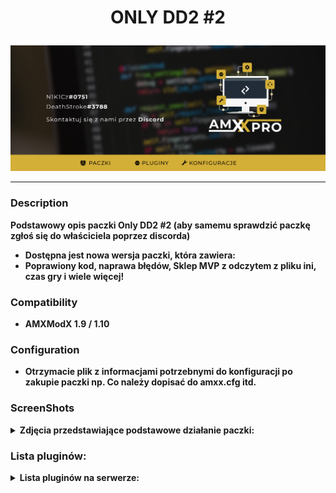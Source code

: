 <div align="center">
<h1><p></p>ONLY DD2 #2<p></p></h1>
<img src="https://github.com/AmxxPro-pl/.github/blob/main/Banner-new.png"></img>
</div>

---

### Description
<b> Podstawowy opis paczki Only DD2 #2 (aby samemu sprawdzić paczkę zgłoś się do właściciela poprzez discorda)
 - Dostępna jest nowa wersja paczki, która zawiera:
 - Poprawiony kod, naprawa błędów, Sklep MVP z odczytem z pliku ini, czas gry i wiele więcej!
	
### Compatibility
- AMXModX 1.9 / 1.10 

### Configuration
- Otrzymacie plik z informacjami potrzebnymi do konfiguracji po zakupie paczki np. Co należy dopisać do amxx.cfg itd.

### ScreenShots

<details>
	<summary><b>Zdjęcia przedstawiające podstawowe działanie paczki:</b></summary>
- Wygląd HUD:
	
<img src="https://github.com/N1K1Cz/Only-DD2-2/blob/main/zdj/hud.png"></img>

- Menu główne serwera:

<img src="https://github.com/N1K1Cz/Only-DD2-2/blob/main/zdj/menu.png"></img>

- Wygląd kontaktu:

<img src="https://github.com/N1K1Cz/Only-DD2-2/blob/main/zdj/kontakt.png"></img>

- Menu opis VIP:

<img src="https://github.com/N1K1Cz/Only-DD2-2/blob/main/zdj/menu_motd.png"></img>

- Menu VIP:

<img src="https://github.com/N1K1Cz/Only-DD2-2/blob/main/zdj/menu_vip.png"></img>

- Powitanie na czacie:

<img src="https://github.com/N1K1Cz/Only-DD2-2/blob/main/zdj/powitanie_czat.png"></img>

- Powitanie w HUD:

<img src="https://github.com/N1K1Cz/Only-DD2-2/blob/main/zdj/powitanie_hud.png"></img>

- Sklep MVP:

<img src="https://github.com/N1K1Cz/Only-DD2-2/blob/main/zdj/sklep_mvp.png"></img>

- Sklep MVP - Kupno:

<img src="https://github.com/N1K1Cz/Only-DD2-2/blob/main/zdj/sklep_mvp_kup.png"></img>

- Sklep MVP - Ustawianie:

<img src="https://github.com/N1K1Cz/Only-DD2-2/blob/main/zdj/sklep_mvp_ustaw.png"></img>

- Opis VIP:

<img src="https://github.com/N1K1Cz/Only-DD2-2/blob/main/zdj/vip_opis.png"></img>

- Opis SVIP:

<img src="https://github.com/N1K1Cz/Only-DD2-2/blob/main/zdj/svip_opis.png"></img>

- Wiadomość na czacie:

<img src="https://github.com/N1K1Cz/Only-DD2-2/blob/main/zdj/czat.png"></img>

</details>

### Lista pluginów:

<details>
  <summary><b>Lista pluginów na serwerze: </b></summary>

```
;//=-=-=-=-=-=-=-=-=-=-=-=-=-=-=-=-=-=-=-=-=-=-=-=-=-=-=-=-=-=-=-=-=-=-=-=-=-=-=-=//
;//=-=-=-=-=           ONLY DD2 2022 by N1K1Cz | AmxxPro.pl /\^-^/\      =-=-=-=-=//
;//=-=-=-=-=-=-=-=-=-=-=-=-=-=-=-=-=-=-=-=-=-=-=-=-=-=-=-=-=-=-=-=-=-=-=-=-=-=-=-=//

;//=-=-=-=-=-=-=-=-=-=-=-=-=-=-=-=-=-=-=-=-=-=-=-=-=-=-=-=-=-=-=-=-=-=-=-=-=-=-=-=//
;//=-=-=-=-=             Silnik i najwazniejsze pluginy     /\^-^/\      =-=-=-=-=//
;//=-=-=-=-=-=-=-=-=-=-=-=-=-=-=-=-=-=-=-=-=-=-=-=-=-=-=-=-=-=-=-=-=-=-=-=-=-=-=-=//

DD2_Silnik.amxx               ; Silnik DD2
DD2_SystemVIPSVIP.amxx        ; System VIP & SVIP
DD2_stattrak.amxx             ; StatTrak
DD2_rozgrzewka.amxx           ; Rozgrzewka
DD2_monety.amxx               ; System Monet

;//=-=-=-=-=-=-=-=-=-=-=-=-=-=-=-=-=-=-=-=-=-=-=-=-=-=-=-=-=-=-=-=-=-=-=-=-=-=-=-=//
;//=-=-=-=-=                       Pluginy Dodatkowe        /\^-^/\      =-=-=-=-=//
;//=-=-=-=-=-=-=-=-=-=-=-=-=-=-=-=-=-=-=-=-=-=-=-=-=-=-=-=-=-=-=-=-=-=-=-=-=-=-=-=//

DD2_AntyRush.amxx             ; AntyRush
in_game_ads.amxx              ; Potrzebne do dzialania antyrush
DD2_obrazenia.amxx            ; Zadawane obrazenia w DHUD
DD2_bs_limiter.amxx           ; BombSide B od 5 CT
DD2_ad_manager.amxx           ; Reklamy w say (advertisements.ini)
DD2_admin_freelook.amxx       ; Free Look dla Admina
DD2_admin_spec_esp.amxx       ; ESP pomagajace adminowi sprawdzac czy gosciu ma cheaty
DD2_afkbombtransfer.amxx      ; Transfer Paki gdy jestes AFK
DD2_c4.amxx                   ; Licznik C4
DD2_duszek_po_smierci.amxx    ; Duszek po smierci
DD2_grenade_trail.amxx        ; Linia rzucenia granata
DD2_efekt_bron.amxx           ; Efekt ktory pozwala latwiej zobaczyc bron
DD2_flash.amxx                ; Info kto nas oslepil
DD2_logs.amxx                 ; Logi DD2
DD2_granat_info.amxx          ; Info o rzucanym granacie
DD2_inf_smierc.amxx           ; 5sek. Info po smierci
;DD2_Najlepszy.amxx            ; Najlepszy gracz rundy (wylaczone gdyz sklepMVP ma ta funkcje wbudowana)
DD2_parachute.amxx            ; Spadochron
DD2_skiny.amxx                ; Skiny
DD2_sounds.amxx               ; Dzwieki po killu
DD2_vip_dla_steam.amxx        ; VIP dla steam
DD2_ShowEQ.amxx               ; Hajs bronie itp. na poczatku rundy nad glowa graczy
DD2_speclist.amxx             ; Info kto nas obserwuje
DD2_reklama.amxx              ; Blokada Reklam
DD2_shortnade.amxx            ; Rzut granata na krotki dystans pod PPM
DD2_BackWeapon.amxx           ; Bron na plecach
DD2_messenger.amxx            ; Wiadomosci prywatne do innych graczy
DD2_podnoszeniebroni.amxx     ; Podnoszenie broni pod E jak w csgo
DD2_asystaZemsta.amxx         ; Asysta i Zemsta
DD2_SklepMVP.amxx             ; Sklep Muzyk MVP - zastepstwo za roundsound
```
</details>
